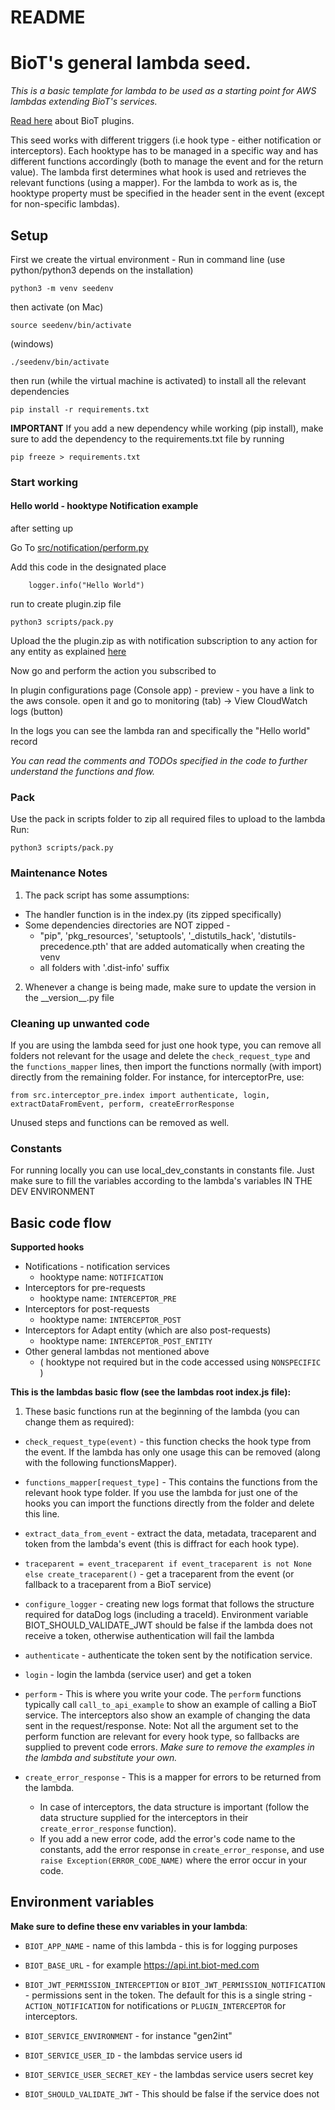 # README

# BioT's general lambda seed.

_This is a basic template for lambda to be used as a starting point for AWS lambdas extending BioT's services._

[Read here](https://docs.biot-med.com/docs/biot-plugins) about BioT plugins. 

This seed works with different triggers (i.e hook type - either notification or interceptors).
Each hooktype has to be managed in a specific way and has different functions accordingly (both to manage the event and for the return value).
The lambda first determines what hook is used and retrieves the relevant functions (using a mapper).
For the lambda to work as is, the hooktype property must be specified in the header sent in the event (except for non-specific lambdas).

## Setup

First we create the virtual environment - Run in command line (use python/python3 depends on the installation)
```
python3 -m venv seedenv
```
then activate (on Mac)
```
source seedenv/bin/activate
```
(windows)
```
./seedenv/bin/activate
```
then run (while the virtual machine is activated) to install all the relevant dependencies 
```
pip install -r requirements.txt 
```

**IMPORTANT** If you add a new dependency while working (pip install), make sure to add the dependency to the requirements.txt file by running  
```
pip freeze > requirements.txt 
```
### Start working

#### Hello world - hooktype Notification example

after setting up 

Go To [src/notification/perform.py](./src/notification/perform.py) 

Add this code in the designated place 
```
    logger.info("Hello World")
```

run to create plugin.zip file
```
python3 scripts/pack.py
```

Upload the the plugin.zip as with notification subscription to any action for any entity as explained [here](https://docs.biot-med.com/docs/custom-lambda-deployment#plugin-api-call)

Now go and perform the action you subscribed to 

In plugin configurations page (Console app) - preview - you have a link to the aws console. open it and go to monitoring (tab) -> View CloudWatch logs (button)

In the logs you can see the lambda ran and specifically the "Hello world" record 

_You can read the comments and TODOs specified in the code to further understand the functions and flow._

### Pack

Use the pack in scripts folder to zip all required files to upload to the lambda
Run: 
```
python3 scripts/pack.py
```
### Maintenance Notes
1. The pack script has some assumptions:
  - The handler function is in the index.py (its zipped specifically) 
  - Some dependencies directories are NOT zipped - 
    - "pip", 'pkg_resources', 'setuptools', '_distutils_hack', 'distutils-precedence.pth' that are added automatically when creating the venv
    - all folders with '.dist-info' suffix
2. Whenever a change is being made, make sure to update the version in the \_\_version\_\_.py file

### Cleaning up unwanted code

If you are using the lambda seed for just one hook type, you can remove all folders not relevant for the usage and delete the `check_request_type` and the `functions_mapper` lines, then import the functions normally (with import) directly from the remaining folder. For instance, for interceptorPre, use:

`from src.interceptor_pre.index import authenticate, login, extractDataFromEvent, perform, createErrorResponse`

Unused steps and functions can be removed as well.

### Constants

For running locally you can use local_dev_constants in constants file.
Just make sure to fill the variables according to the lambda's variables IN THE DEV ENVIRONMENT

## Basic code flow

**Supported hooks**

- Notifications - notification services
  - hooktype name: `NOTIFICATION`
- Interceptors for pre-requests
  - hooktype name: `INTERCEPTOR_PRE`
- Interceptors for post-requests
  - hooktype name: `INTERCEPTOR_POST`
- Interceptors for Adapt entity (which are also post-requests)
  - hooktype name: `INTERCEPTOR_POST_ENTITY`
- Other general lambdas not mentioned above
  - ( hooktype not required but in the code accessed using `NONSPECIFIC` )


**This is the lambdas basic flow (see the lambdas root index.js file):**

1. These basic functions run at the beginning of the lambda (you can change them as required):

- `check_request_type(event)` - this function checks the hook type from the event. If the lambda has only one usage this can be removed (along with the following functionsMapper).

- `functions_mapper[request_type]` - This contains the functions from the relevant hook type folder. If you use the lambda for just one of the hooks you can import the functions directly from the folder and delete this line.

- `extract_data_from_event` - extract the data, metadata, traceparent and token from the lambda's event (this is diffract for each hook type).

- `traceparent = event_traceparent if event_traceparent is not None else create_traceparent()` - get a traceparent from the event (or fallback to a traceparent from a BioT service)

- `configure_logger` - creating new logs format that follows the structure required for dataDog logs (including a traceId). Environment variable BIOT_SHOULD_VALIDATE_JWT should be false if the lambda does not receive a token, otherwise authentication will fail the lambda

- `authenticate` - authenticate the token sent by the notification service.

- `login` - login the lambda (service user) and get a token

- `perform` - This is where you write your code. The `perform` functions typically call `call_to_api_example` to show an example of calling a BioT service. The interceptors also show an example of changing the data sent in the request/response.
  Note: Not all the argument set to the perform function are relevant for every hook type, so fallbacks are supplied to prevent code errors.
  _Make sure to remove the examples in the lambda and substitute your own._

- `create_error_response` - This is a mapper for errors to be returned from the lambda.
  - In case of interceptors, the data structure is important (follow the data structure supplied for the interceptors in their `create_error_response` function).
  - If you add a new error code, add the error's code name to the constants, add the error response in `create_error_response`, and use `raise Exception(ERROR_CODE_NAME)` where the error occur in your code.

## Environment variables

**Make sure to define these env variables in your lambda**:

- `BIOT_APP_NAME` - name of this lambda - this is for logging purposes

- `BIOT_BASE_URL` - for example https://api.int.biot-med.com

- `BIOT_JWT_PERMISSION_INTERCEPTION` or `BIOT_JWT_PERMISSION_NOTIFICATION` - permissions sent in the token.
  The default for this is a single string - `ACTION_NOTIFICATION` for notifications or `PLUGIN_INTERCEPTOR` for interceptors.

- `BIOT_SERVICE_ENVIRONMENT` - for instance "gen2int"

- `BIOT_SERVICE_USER_ID` - the lambdas service users id

- `BIOT_SERVICE_USER_SECRET_KEY` - the lambdas service users secret key

- `BIOT_SHOULD_VALIDATE_JWT` - This should be false if the service does not
